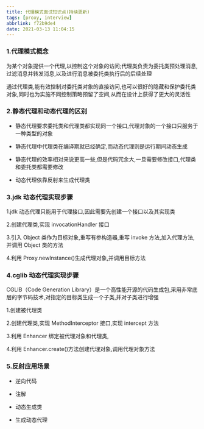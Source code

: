 ```yaml
---
title: 代理模式面试知识点(持续更新)
tags: [proxy, interview]
abbrlink: f72b9de4
date: 2021-03-13 11:04:15
---
```


### 1.代理模式概念

为某个对象提供一个代理,以控制这个对象的访问;代理类负责为委托类预处理消息,过滤消息并转发消息,以及进行消息被委托类执行后的后续处理

通过代理类,能有效控制对委托类对象的直接访问,也可以很好的隐藏和保护委托类对象,同时也为实施不同控制策略预留了空间,从而在设计上获得了更大的灵活性

### 2.静态代理和动态代理的区别

- 静态代理要求委托类和代理类都实现同一个接口,代理对象的一个接口只服务于一种类型的对象

- 静态代理中代理类在编译期就已经确定,而动态代理则是运行期间动态生成

- 静态代理的效率相对来说更高一些,但是代码冗余大,一旦需要修改接口,代理类和委托类都需要修改

- 动态代理依靠反射来生成代理类

### 3.jdk 动态代理实现步骤

1.jdk 动态代理只能用于代理接口,因此需要先创建一个接口以及其实现类

2.创建代理类,实现 invocationHandler 接口

3.引入 Object 类作为目标对象,重写有参构造器,重写 invoke 方法,加入代理方法,并调用 Object 类的方法

4.利用 Proxy.newInstance()生成代理对象,并调用目标方法

### 4.cglib 动态代理实现步骤

CGLIB（Code Generation Library）是一个高性能开源的代码生成包,采用非常底层的字节码技术,对指定的目标类生成一个子类,并对子类进行增强

1.创建被代理类

2.创建代理类,实现 MethodInterceptor 接口,实现 intercept 方法

3.利用 Enhancer 绑定被代理对象和代理类,

4.利用 Enhancer.create()方法创建代理对象,调用代理对象方法

### 5.反射应用场景

- 逆向代码

- 注解

- 动态生成类

- 生成动态代理
